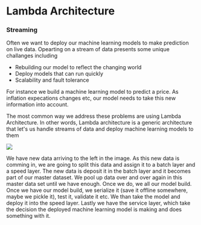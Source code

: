 <h1> Lambda Architecture </h1>


<h3> Streaming </h3>
<p> Often we want to deploy our machine learning models to make prediction on live data. Opearting on a stream of data presents some unique challanges including</p>

<ul>
<li> Rebuilding our model to reflect the changing world</li>
<li> Deploy models that can run quickly</li>
<li> Scalability and fault tolerance</li>
</ul>

<p> For instance we build a machine learning model to predict a price. As inflation expecations changes etc, our model needs to take this new information into account. </p>

<p> The most common way we address these problems are using Lambda Architecture. In other words, Lambda architecture is a generic architecture that let's us handle streams of data and deploy machine learning models to them  </p>

<img src="https://docs.microsoft.com/en-us/azure/architecture/data-guide/big-data/images/lambda.png"/>

<p> We have new data arriving to the left in the image. As this new data is comming in, we are going to split this data and assign it to a batch layer and a speed layer. The new data is deposit it in the batch layer and it becomes part of our master dataset. We pool up data over and over again in this master data set until we have enough. Once we do, we all our model build. Once we have our model build, we serialize it (save it offline somewhere, maybe we pickle it), test it, validate it etc. We than take the model and deploy it into the speed layer. Lastly we have the service layer, which take the decision the deployed machine learning model is making and does something with it. </p>
